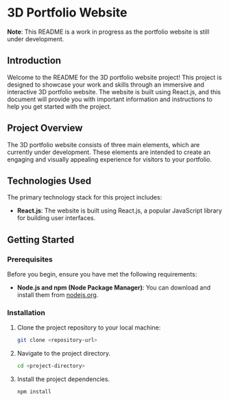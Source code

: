 # 3D Portfolio Website

**Note**: This README is a work in progress as the portfolio website is still under development.

## Introduction

Welcome to the README for the 3D portfolio website project! This project is designed to showcase your work and skills through an immersive and interactive 3D portfolio website. The website is built using React.js, and this document will provide you with important information and instructions to help you get started with the project.

## Project Overview

The 3D portfolio website consists of three main elements, which are currently under development. These elements are intended to create an engaging and visually appealing experience for visitors to your portfolio.

## Technologies Used

The primary technology stack for this project includes:

- **React.js**: The website is built using React.js, a popular JavaScript library for building user interfaces.

## Getting Started

### Prerequisites

Before you begin, ensure you have met the following requirements:

- **Node.js and npm (Node Package Manager)**: You can download and install them from [nodejs.org](https://nodejs.org/).

### Installation

1. Clone the project repository to your local machine:

   ```bash
   git clone <repository-url>
   ```
2. Navigate to the project directory.
    ```bash
    cd <project-directory>
    ```

3. Install the project dependencies.
    ```bash
    npm install
    
    ```
